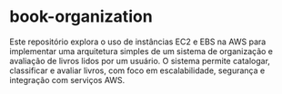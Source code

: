 # book-organization
Este repositório explora o uso de instâncias EC2 e EBS na AWS para implementar uma arquitetura simples de um sistema de organização e avaliação de livros lidos por um usuário. O sistema permite catalogar, classificar e avaliar livros, com foco em escalabilidade, segurança e integração com serviços AWS.
